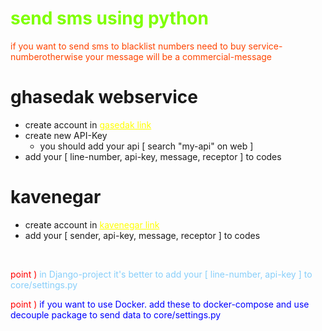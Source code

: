 <h1 style="color: chartreuse">send sms using python</h1>
<p style="color: orangered">if you want to send sms to blacklist numbers need to buy service-numberotherwise your message will be a commercial-message</p>

# ghasedak webservice
<ul>
    <li>create account in <a href="https://beta.ghasedak.me" style="color: yellow">gasedak link</a></li>
    <li>create new API-Key
        <ul>
            <li>you should add your api [ search "my-api" on web ]</li>
        </ul>
    </li>
    <li>add your [ line-number, api-key, message, receptor ] to codes</li>
</ul>

# kavenegar
<ul>
    <li>create account in <a href="https://panel.kavenegar.com/" style="color: yellow">kavenegar link</a></li>
    <li>add your [ sender, api-key, message, receptor ] to codes</li>
</ul>
<br>
<p style="color : lightskyblue"><span style="color: red">point ) </span>in Django-project it's better to add your [ line-number, api-key ] to core/settings.py</p>
<p style="color : blue"><span style="color: red">point ) </span>if you want to use Docker. add these to docker-compose and use decouple package to send data to core/settings.py</p>